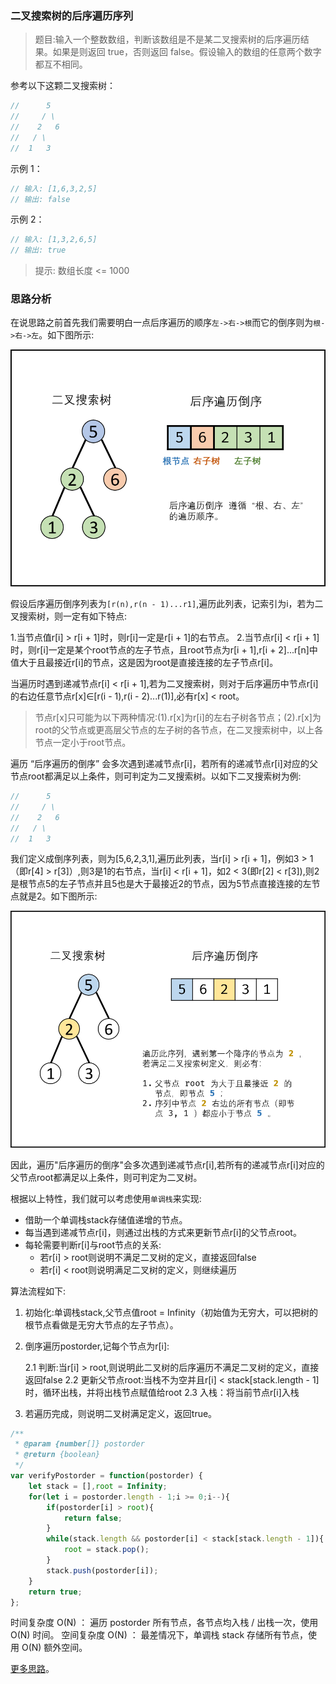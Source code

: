### 二叉搜索树的后序遍历序列

> 题目:输入一个整数数组，判断该数组是不是某二叉搜索树的后序遍历结果。如果是则返回 true，否则返回 false。假设输入的数组的任意两个数字都互不相同。

参考以下这颗二叉搜索树：

```js
//      5
//     / \
//    2   6
//   / \
//  1   3
```

示例 1：

```js
// 输入: [1,6,3,2,5]
// 输出: false
```

示例 2：

```js
// 输入: [1,3,2,6,5]
// 输出: true
```

> 提示: 数组长度 <= 1000

### 思路分析

在说思路之前首先我们需要明白一点后序遍历的顺序`左->右->根`而它的倒序则为`根->右->左`。如下图所示:

![后序遍历](../../images/reverse-order.png)


假设后序遍历倒序列表为`[r(n),r(n - 1)...r1]`,遍历此列表，记索引为i，若为二叉搜索树，则一定有如下特点:

1.当节点值r[i] > r[i + 1]时，则r[i]一定是r[i + 1]的右节点。
2.当节点r[i] < r[i + 1]时，则r[i]一定是某个root节点的左子节点，且root节点为r[i + 1],r[i + 2]...r[n]中值大于且最接近r[i]的节点，这是因为root是直接连接的左子节点r[i]。

当遍历时遇到递减节点r[i] < r[i + 1],若为二叉搜索树，则对于后序遍历中节点r[i]的右边任意节点r[x]∈[r(i - 1),r(i - 2)...r(1)],必有r[x] < root。

> 节点r[x]只可能为以下两种情况:(1).r[x]为r[i]的左右子树各节点；(2).r[x]为root的父节点或更高层父节点的左子树的各节点，在二叉搜索树中，以上各节点一定小于root节点。

遍历 “后序遍历的倒序” 会多次遇到递减节点r[i]，若所有的递减节点r[i]对应的父节点root都满足以上条件，则可判定为二叉搜索树。以如下二叉搜索树为例:

```js
//      5
//     / \
//    2   6
//   / \
//  1   3
```

我们定义成倒序列表，则为[5,6,2,3,1],遍历此列表，当r[i] > r[i + 1]，例如3 > 1（即r[4] > r[3]）,则3是1的右节点，当r[i] < r[i + 1]，如2 < 3(即r[2] < r[3]),则2是根节点5的左子节点并且5也是大于最接近2的节点，因为5节点直接连接的左节点就是2。如下图所示:

![](../../images/reverse-order-2.png)

因此，遍历"后序遍历的倒序"会多次遇到递减节点r[i],若所有的递减节点r[i]对应的父节点root都满足以上条件，则可判定为二叉树。

根据以上特性，我们就可以考虑使用`单调栈`来实现:

* 借助一个单调栈stack存储值递增的节点。
* 每当遇到递减节点r[i]，则通过出栈的方式来更新节点r[i]的父节点root。
* 每轮需要判断r[i]与root节点的关系:
    * 若r[i] > root则说明不满足二叉树的定义，直接返回false
    * 若r[i] < root则说明满足二叉树的定义，则继续遍历

算法流程如下:

1. 初始化:单调栈stack,父节点值root = Infinity（初始值为无穷大，可以把树的根节点看做是无穷大节点的左子节点）。
2. 倒序遍历postorder,记每个节点为r[i]:

   2.1 判断:当r[i] > root,则说明此二叉树的后序遍历不满足二叉树的定义，直接返回false
   2.2 更新父节点root:当栈不为空并且r[i] < stack[stack.length - 1]时，循环出栈，并将出栈节点赋值给root
   2.3 入栈：将当前节点r[i]入栈

3. 若遍历完成，则说明二叉树满足定义，返回true。

```js
/**
 * @param {number[]} postorder
 * @return {boolean}
 */
var verifyPostorder = function(postorder) {
    let stack = [],root = Infinity;
    for(let i = postorder.length - 1;i >= 0;i--){
        if(postorder[i] > root){
            return false;
        }
        while(stack.length && postorder[i] < stack[stack.length - 1]){
            root = stack.pop();
        }
        stack.push(postorder[i]);
    }
    return true;
};
```

时间复杂度 O(N) ： 遍历 postorder 所有节点，各节点均入栈 / 出栈一次，使用 O(N) 时间。
空间复杂度 O(N) ： 最差情况下，单调栈 stack 存储所有节点，使用 O(N) 额外空间。


[更多思路](https://leetcode-cn.com/problems/er-cha-sou-suo-shu-de-hou-xu-bian-li-xu-lie-lcof/solution/mian-shi-ti-33-er-cha-sou-suo-shu-de-hou-xu-bian-6/)。
